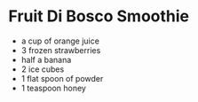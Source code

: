 # Fruit Di Bosco Smoothie

- a cup of orange juice
- 3 frozen strawberries
- half a banana
- 2 ice cubes
- 1 flat spoon of powder
- 1 teaspoon honey
